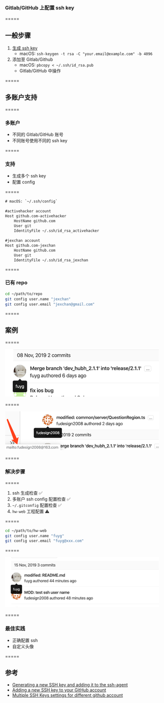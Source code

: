 ### Gitlab/GitHub 上配置 ssh key

=====

## 一般步骤

1. [生成 ssh key](https://help.github.com/en/enterprise/2.15/user/articles/generating-a-new-ssh-key-and-adding-it-to-the-ssh-agent)
    - macOS: `ssh-keygen -t rsa -C "your.email@example.com" -b 4096`
1. 添加至 Gitlab/Github
    - macOS: `pbcopy < ~/.ssh/id_rsa.pub`
    - Gitlab/GitHub 中操作

=====

## 多账户支持

=====

### 多账户

-   不同的 Gitlab/GitHub 账号
-   不同账号使用不同的 ssh key

=====

### 支持

-   生成多个 ssh key
-   配置 config

=====

```config
# macOS: `~/.ssh/config`

#activehacker account
Host github.com-activehacker
    HostName github.com
    User git
    IdentityFile ~/.ssh/id_rsa_activehacker

#jexchan account
Host github.com-jexchan
    HostName github.com
    User git
    IdentityFile ~/.ssh/id_rsa_jexchan

```

=====

### 已有 repo

```bash
cd ~/path/to/repo
git config user.name "jexchan"
git config user.email "jexchan@gmail.com"

```

=====

## 案例

=====

![fuyg](./ssh-key-on-gitlab-github/fuyg.png)

=====

![fudesign2008](./ssh-key-on-gitlab-github/fudesign2008.png)

=====

### 解决步骤

=====

1. ssh 生成检查 ✅
1. 多账户 ssh config 配置检查 ✅
1. `~/.gitconfig` 配置检查 ✅
1. `hw-web` 工程配置 ⚠️

=====

```bash
cd ~/path/to/hw-web
git config user.name "fuyg"
git config user.email "fuyg@xxx.com"

```

=====

![fuyg-ok](./ssh-key-on-gitlab-github/fuyg-ok.png)

=====

### 最佳实践

-   正确配置 ssh
-   自定义头像

=====

## 参考

-   [Generating a new SSH key and adding it to the ssh-agent](https://help.github.com/en/enterprise/2.15/user/articles/generating-a-new-ssh-key-and-adding-it-to-the-ssh-agent)
-   [Adding a new SSH key to your GitHub account](https://help.github.com/en/enterprise/2.15/user/articles/adding-a-new-ssh-key-to-your-github-account)
-   [Multiple SSH Keys settings for different github account](https://gist.github.com/jexchan/2351996)

